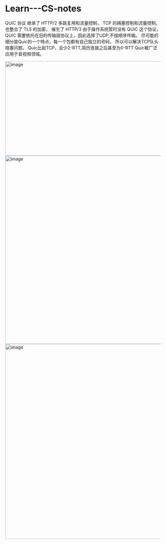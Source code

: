 # Learn---CS-notes
QUIC 协议 继承了 HTTP/2 多路复用和流量控制， TCP 的拥塞控制和流量控制，也整合了 TLS 的加密， 催生了 HTTP/3
由于操作系统暂时没有 QUIC 这个协议， QUIC 需要依托在旧的传输层协议上，因此选择了UDP,不按顺序传输。
尽可能的细分是Quic的一个特点，每一个包都有自己独立的号码， 所以可以解决TCP队头阻塞问题。
Quic比起TCP，会少2-RTT,简历连接之后甚至为0-RTT
Quic被广泛应用于音视频领域。

<img width="903" height="305" alt="image" src="https://github.com/user-attachments/assets/3a372038-b2e5-4b67-b6d9-3ebfab02472a" />


<img width="685" height="608" alt="image" src="https://github.com/user-attachments/assets/83af6851-0d50-4ffb-8989-b8bd7bbf1fd4" />


<img width="595" height="630" alt="image" src="https://github.com/user-attachments/assets/81ee1b0a-f731-4b4a-bc09-62de3b833598" />


